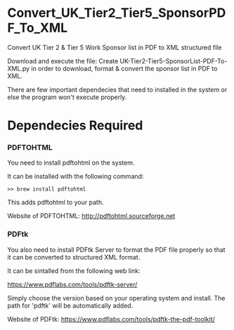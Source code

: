 # Convert_UK_Tier2_Tier5_SponsorPDF_To_XML
Convert UK Tier 2 &amp; Tier 5 Work Sponsor list in PDF to XML structured file

Download and execute the file: Create UK-Tier2-Tier5-SponsorList-PDF-To-XML.py in order to download, format & convert the sponsor list in PDF to XML.

There are few important dependecies that need to installed in the system or else the program won't execute properly.

# Dependecies Required

### PDFTOHTML
You need to install pdftohtml on the system.

It can be installed with the following command:

    >> brew install pdftohtml 

This adds pdftohtml to your path.

Website of PDFTOHTML: http://pdftohtml.sourceforge.net

### PDFtk
You also need to install PDFtk Server to format the PDF file properly so that it can be converted to structured XML format.

It can be sintalled from the following web link: 

https://www.pdflabs.com/tools/pdftk-server/

Simply choose the version based on your operating system and install. The path for 'pdftk' will be automatically added.

Website of PDFtk: https://www.pdflabs.com/tools/pdftk-the-pdf-toolkit/
